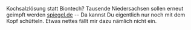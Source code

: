  Kochsalzlösung statt Biontech? Tausende Niedersachsen sollen erneut geimpft werden [spiegel.de](https://www.spiegel.de/panorama/justiz/corona-im-landkreis-friesland-kochsalzloesung-statt-biontech-tausende-sollen-nachgeimpft-werden-a-8842b2b4-065a-479c-8ba6-72d0419a03f6) -- Da kannst Du eigentlich nur noch mit dem Kopf schütteln. Etwas nettes fällt mir dazu nämlich nicht ein.
 